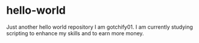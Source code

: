 # hello-world

Just another hello world repository
I am gotchify01. I am currently studying scripting to enhance my skills and to earn more money.
